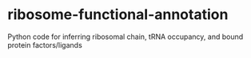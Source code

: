 # ribosome-functional-annotation
Python code for inferring ribosomal chain, tRNA occupancy, and bound protein factors/ligands
